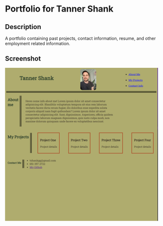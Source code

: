 # Portfolio for Tanner Shank

## Description

A portfolio containing past projects, contact information, resume, and other employment related information.


## Screenshot
![Alt text](./assets/screenshot1.png)